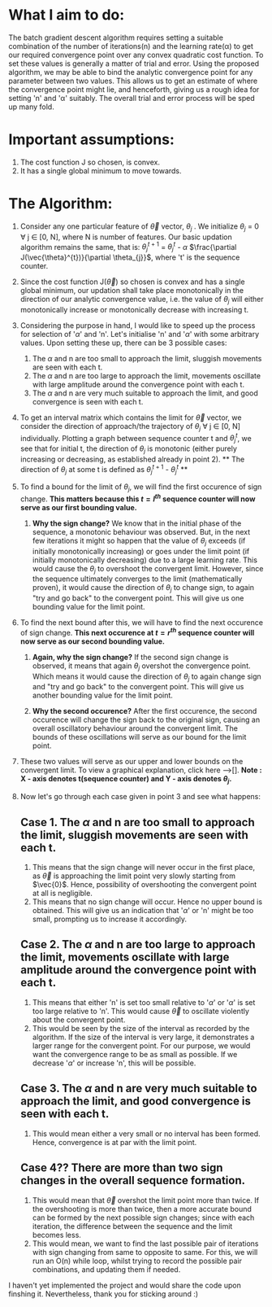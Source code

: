 # What I aim to do:
The batch gradient descent algorithm requires setting a suitable combination of the number of iterations(n) and the learning rate(α) to get our required convergence point over any convex quadratic cost function. To set these values is generally a matter of trial and error. Using the proposed algorithm, we may be able to bind the analytic convergence point for any parameter between two values. This allows us to get an estimate of where the convergence point might lie, and henceforth, giving us a rough idea for setting 'n' and 'α' suitably. The overall trial and error process will be sped up many fold.

# Important assumptions:
1. The cost function J so chosen, is convex.
2. It has a single global minimum to move towards.

# The Algorithm:
1. Consider any one particular feature of $\vec{\theta}$ vector, $\theta_{j}$ ​. We initialize $\theta_{j}$ = 0 $\forall$ j $\in$ [0, N], where N is number of features. Our basic updation algorithm remains the same, that is: $\theta^{t + 1}_{j}$ = $\theta^{t}_{j}$ - $\alpha$ $\frac{\partial J(\vec{\theta}^{t})}{\partial \theta_{j}}$, where 't' is the sequence counter.

2. Since the cost function J($\vec{\theta}$) so chosen is convex and has a single global minimum, our updation shall take place monotonically in the direction of our analytic convergence value, i.e. the value of $\theta_{j}$ will either monotonically increase or monotonically decrease with increasing t.

3. Considering the purpose in hand, I would like to speed up the process for selection of '$\alpha$' and 'n'. Let's initialise 'n' and '$\alpha$' with some arbitrary values. Upon setting these up, there can be 3 possible cases:
    1. The $\alpha$ and n are too small to approach the limit, sluggish movements are seen with each t.
    2. The $\alpha$ and n are too large to approach the limit, movements oscillate with large amplitude around the convergence point with each t.
    3. The $\alpha$ and n are very much suitable to approach the limit, and good convergence is seen with each t.

4. To get an interval matrix which contains the limit for $\vec{\theta}$ vector, we consider the direction of approach/the trajectory of $\theta_{j}$ $\forall$ j $\in$ [0, N] individually. Plotting a graph between sequence counter t and $\theta^{t}_{j}$, we see that for initial t, the direction of $\theta_{j}$ is monotonic (either purely increasing or decreasing, as established already in point 2).
    ** The direction of $\theta_{j}$ at some t is defined as $\theta^{t + 1}_{j}$ - $\theta^{t}_{j}$ **

5. To find a bound for the limit of $\theta_{j}$, we will find the first occurence of sign change.
    **This matters because this $t = l^{th}$ sequence counter will now serve as our first bounding value.**
    1. **Why the sign change?**
    We know that in the initial phase of the sequence, a monotonic behaviour was observed. But, in the next few iterations it might so happen that the value of $\theta_{j}$ exceeds (if initially monotonically increasing) or goes under the limit point (if initially monotonically decreasing) due to a large learning rate. This would cause the $\theta_{j}$ to overshoot the convergent limit. However, since the sequence ultimately converges to the limit (mathematically proven), it would cause the direction of $\theta_{j}$ to change sign, to again "try and go back" to the convergent point. This will give us one bounding value for the limit point.

6. To find the next bound after this, we will have to find the next occurence of sign change.
    **This next occurence at $t = r^{th}$ sequence counter will now serve as our second bounding value.**
    1. **Again, why the sign change?**
    If the second sign change is observed, it means that again $\theta_{j}$ overshot the convergence point. Which means it would cause the direction of $\theta_{j}$ to again change sign and "try and go back" to the convergent point. This will give us another bounding value for the limit point.

    2. **Why the second occurence?**
    After the first occurence, the second occurence will change the sign back to the original sign, causing an overall oscillatory behaviour around the convergent limit. The bounds of these oscillations will serve as our bound for the limit point.

7. These two values will serve as our upper and lower bounds on the convergent limit. To view a graphical explanation, click here -->[].
**Note : X - axis denotes t(sequence counter) and Y - axis denotes $\theta_{j}$.**

8. Now let's go through each case given in point 3 and see what happens:

    ## Case 1. The $\alpha$ and n are too small to approach the limit, sluggish movements are seen with each t.
    1. This means that the sign change will never occur in the first place, as $\vec{\theta}$ is approaching the limit point very slowly starting from $\vec{0}$. Hence, possibility of overshooting the convergent point at all is negligible.
    2.  This means that no sign change will occur. Hence no upper bound is obtained. This will give us an indication that '$\alpha$' or 'n' might be too small, prompting us to increase it accordingly.

    ## Case 2. The $\alpha$ and n are too large to approach the limit, movements oscillate with large amplitude around the convergence point with each t.
    1. This means that either 'n' is set too small relative to '$\alpha$' or '$\alpha$' is set too large relative to 'n'. This would cause $\vec{\theta}$ to oscillate violently about the convergent point. 
    2. This would be seen by the size of the interval as recorded by the algorithm. If the size of the interval is very large, it demonstrates a larger range for the convergent point. For our purpose, we would want the convergence range to be as small as possible. If we decrease '$\alpha$' or increase 'n', this will be possible.

    ## Case 3. The $\alpha$ and n are very much suitable to approach the limit, and good convergence is seen with each t.
    1. This would mean either a very small or no interval has been formed. Hence, convergence is at par with the limit point.

    ## Case 4?? There are more than two sign changes in the overall sequence formation.
    1. This would mean that $\vec{\theta}$ overshot the limit point more than twice. If the overshooting is more than twice, then a more accurate bound can be formed by the next possible sign changes; since with each iteration, the difference between the sequence and the limit becomes less. 
    2. This would mean, we want to find the last possible pair of iterations with sign changing from same to opposite to same. For this, we will run an O(n) while loop, whilst trying to record the possible pair combinations, and updating them if needed.

I haven't yet implemented the project and would share the code upon finshing it. Nevertheless, thank you for sticking around :)

